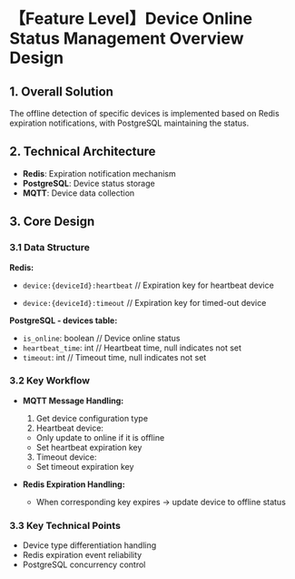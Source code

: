 # 【Feature Level】Device Online Status Management Overview Design

## 1. Overall Solution

The offline detection of specific devices is implemented based on Redis expiration notifications, with PostgreSQL maintaining the status.

## 2. Technical Architecture

- **Redis**: Expiration notification mechanism
- **PostgreSQL**: Device status storage
- **MQTT**: Device data collection

## 3. Core Design

### 3.1 Data Structure

**Redis:**

- `device:{deviceId}:heartbeat`  // Expiration key for heartbeat device

- `device:{deviceId}:timeout`    // Expiration key for timed-out device

**PostgreSQL - devices table:**

- `is_online`: boolean      // Device online status
- `heartbeat_time`: int     // Heartbeat time, null indicates not set
- `timeout`: int            // Timeout time, null indicates not set

### 3.2 Key Workflow

- **MQTT Message Handling:**
  1. Get device configuration type
  2. Heartbeat device:
    - Only update to online if it is offline
    - Set heartbeat expiration key
  3. Timeout device:

    - Set timeout expiration key

- **Redis Expiration Handling:**
  - When corresponding key expires → update device to offline status

### 3.3 Key Technical Points

- Device type differentiation handling
- Redis expiration event reliability
- PostgreSQL concurrency control
